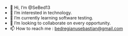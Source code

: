 - 👋 Hi, I’m @SeBed13
- 👀 I’m interested in technology.
- 🌱 I’m currently learning software testing.
- 💞️ I’m looking to collaborate on every opportunity.
- 📫 How to reach me : bedregianusebastian@gmail.com

<!---
SeBed13/SeBed13 is a ✨ special ✨ repository because its `README.md` (this file) appears on your GitHub profile.
You can click the Preview link to take a look at your changes.
--->
